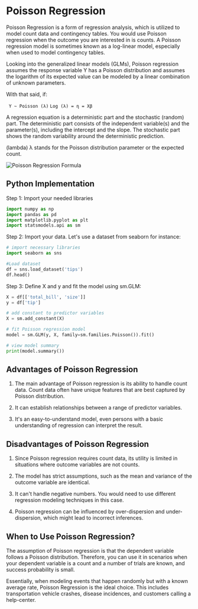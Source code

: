 # Poisson Regression

Poisson Regression is a form of regression analysis, which is utilized to model count data and contingency tables. You would use Poisson regression when the outcome you are interested in is counts. A Poisson regression model is sometimes known as a log-linear model, especially when used to model contingency tables.

Looking into the generalized linear models (GLMs), Poisson regression assumes the response variable Y has a Poisson distribution and assumes the logarithm of its expected value can be modeled by a linear combination of unknown parameters.

With that said, if:

` Y ~ Poisson (λ)`
`Log (λ) = η = Xβ`

A regression equation is a deterministic part and the stochastic (random) part. The deterministic part consists of the independent variable(s) and the parameter(s), including the intercept and the slope. The stochastic part shows the random variability around the deterministic prediction.

(lambda) λ stands for the Poisson distribution parameter or the expected count.

![Poisson Regression Formula](https://miro.medium.com/max/1050/0*FdDrGAs5VajWUeal.png)

## Python Implementation

Step 1: Import your needed libraries

```python
import numpy as np
import pandas as pd
import matplotlib.pyplot as plt
import statsmodels.api as sm
```

Step 2: Import your data. Let's use a dataset from seaborn for instance:

```python
# import necessary libraries
import seaborn as sns

#Load dataset
df = sns.load_dataset('tips')
df.head()
```

Step 3: Define X and y and fit the model using sm.GLM:

```python
X = df[['total_bill', 'size']]
y = df['tip']

# add constant to predictor variables
X = sm.add_constant(X)

# fit Poisson regression model
model = sm.GLM(y, X, family=sm.families.Poisson()).fit()

# view model summary
print(model.summary())
```

## Advantages of Poisson Regression

1. The main advantage of Poisson regression is its ability to handle count data. Count data often have unique features that are best captured by Poisson distribution.

2. It can establish relationships between a range of predictor variables.

3. It's an easy-to-understand model, even persons with a basic understanding of regression can interpret the result.

## Disadvantages of Poisson Regression

1. Since Poisson regression requires count data, its utility is limited in situations where outcome variables are not counts.

2. The model has strict assumptions, such as the mean and variance of the outcome variable are identical.

3. It can't handle negative numbers. You would need to use different regression modeling techniques in this case.

4. Poisson regression can be influenced by over-dispersion and under-dispersion, which might lead to incorrect inferences.

## When to Use Poisson Regression?

The assumption of Poisson regression is that the dependent variable follows a Poisson distribution. Therefore, you can use it in scenarios when your dependent variable is a count and a number of trials are known, and success probability is small.

Essentially, when modeling events that happen randomly but with a known average rate, Poisson Regression is the ideal choice. This includes transportation vehicle crashes, disease incidences, and customers calling a help-center.

